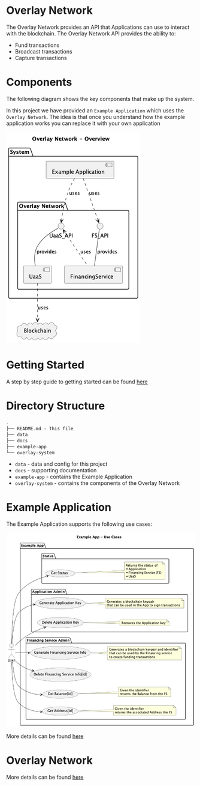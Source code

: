 # Overlay Network

The Overlay Network provides an API that Applications can use to interact with the blockchain. The Overlay Network API provides the ability to:
* Fund transactions
* Broadcast transactions
* Capture transactions


# Components
The following diagram shows the key components that make up the system.

In this project we have provided an `Example Application` which uses the `Overlay Network`. The idea is that once you understand how the example application works you can replace it with your own application

![Overview](docs/diagrams/overview.png)


# Getting Started

A step by step guide to getting started can be found [here](docs/Step_by_step_application_setup.md)


# Directory Structure

```
.
├── README.md - This file
├── data
├── docs
├── example-app
└── overlay-system
```
* `data` - data and config for this project
* `docs` - supporting documentation
* `example-app` - contains the Example Application
* `overlay-system` - contains the components of the Overlay Network

# Example Application

The Example Application supports the following use cases:

![Overview](docs/diagrams/app_usecases.png)


More details can be found [here](docs/Application.md)

# Overlay Network

More details can be found [here](docs/Overlay-Network.md)